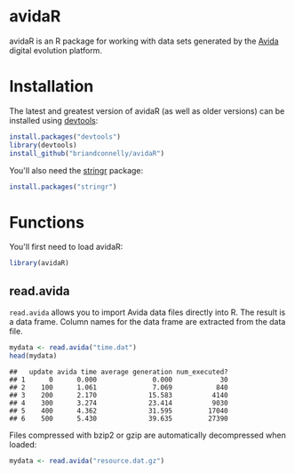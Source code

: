 # avidaR

avidaR is an R package for working with data sets generated by the
[Avida](http://avida.devosoft.org/) digital evolution platform.

# Installation

The latest and greatest version of avidaR (as well as older versions) can be
installed using
[devtools](http://cran.r-project.org/web/packages/devtools/index.html):


```r
install.packages("devtools")
library(devtools)
install_github("briandconnelly/avidaR")
```


You'll also need the [stringr](https://github.com/hadley/stringr) package:


```r
install.packages("stringr")
```


# Functions

You'll first need to load avidaR:


```r
library(avidaR)
```


## read.avida

`read.avida` allows you to import Avida data files directly into R. The result
is a data frame. Column names for the data frame are extracted from the data
file.


```r
mydata <- read.avida("time.dat")
head(mydata)
```

```
##   update avida time average generation num_executed?
## 1      0      0.000              0.000            30
## 2    100      1.061              7.069           840
## 3    200      2.170             15.583          4140
## 4    300      3.274             23.414          9030
## 5    400      4.362             31.595         17040
## 6    500      5.430             39.635         27390
```


Files compressed with bzip2 or gzip are automatically decompressed when loaded:


```r
mydata <- read.avida("resource.dat.gz")
```

